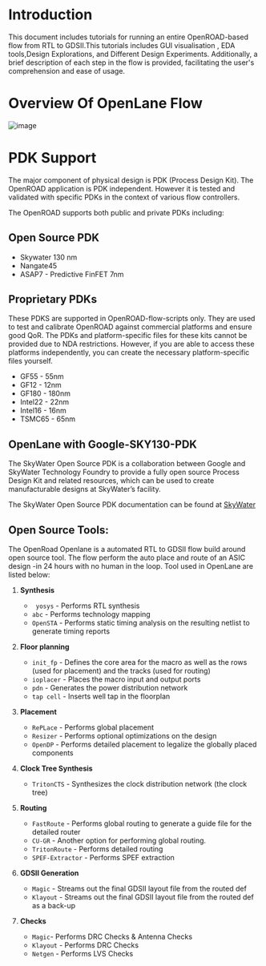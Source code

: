# Introduction

This document  includes tutorials for running an entire OpenROAD-based flow from RTL to GDSII.This tutorials  includes  GUI visualisation , EDA tools,Design Explorations, and  Different Design Experiments. Additionally, a brief description of each step in the flow is provided, facilitating the user's comprehension and ease of usage.


# Overview Of OpenLane Flow
![image](https://user-images.githubusercontent.com/81620928/176864059-abbe30c5-034e-419a-9a4e-da068d1d1a12.png)

# PDK Support

The major component of physical design is PDK (Process Design Kit). The OpenROAD application is PDK independent. However it is tested and validated with specific PDKs in the context of various flow controllers.

The OpenROAD supports both public and private PDKs including:

## Open Source PDK
- Skywater 130 nm
- Nangate45 
- ASAP7 - Predictive FinFET 7nm

## Proprietary PDKs

These PDKS are supported in OpenROAD-flow-scripts only. They are used to test and calibrate OpenROAD against commercial platforms and ensure good QoR. The PDKs and platform-specific files for these kits cannot be provided due to NDA restrictions. However, if you are able to access these platforms independently, you can create the necessary platform-specific files yourself.
- GF55 - 55nm
- GF12 - 12nm
- GF180 - 180nm
- Intel22 - 22nm
- Intel16 - 16nm
- TSMC65 - 65nm

## OpenLane with Google-SKY130-PDK

The SkyWater Open Source PDK is a collaboration between Google and SkyWater Technology Foundry to provide a fully open source Process Design Kit and related resources, which can be used to create manufacturable designs at SkyWater’s facility.

The SkyWater Open Source PDK documentation can be found at [SkyWater](https://skywater-pdk.rtfd.io)

## Open Source Tools:
The OpenRoad Openlane is a automated RTL to GDSII flow build around open source tool. The flow perform the auto place and route of an ASIC design -in 24 hours with no human in the loop.  Tool used in OpenLane are listed below:

1. **Synthesis**
   - ` yosys` - Performs RTL synthesis
   - `abc` - Performs technology mapping
   - `OpenSTA` - Performs static timing analysis on the resulting netlist to generate timing reports
   
2. **Floor planning**
   - `init_fp` - Defines the core area for the macro as well as the rows (used for placement) and the tracks (used for routing)
   - `ioplacer` - Places the macro input and output ports
   - `pdn` - Generates the power distribution network
   - `tap cell` - Inserts well tap in the floorplan
   
3. **Placement**
   - `RePLace` - Performs global placement
   - `Resizer` - Performs optional optimizations on the design
   - `OpenDP` - Performs detailed placement to legalize the globally placed components
4. **Clock Tree Synthesis**
   - `TritonCTS` - Synthesizes the clock distribution network (the clock tree)
5. **Routing**
   - `FastRoute` - Performs global routing to generate a guide file for the detailed router
   - `CU-GR` - Another option for performing global routing.
   - `TritonRoute` - Performs detailed routing
   - `SPEF-Extractor` - Performs SPEF extraction

6. **GDSII Generation**
   - `Magic` - Streams out the final GDSII layout file from the routed def
   - `Klayout` - Streams out the final GDSII layout file from the routed def as a back-up
7. **Checks**
   - `Magic`- Performs DRC Checks & Antenna Checks
   - `Klayout` - Performs DRC Checks
   - `Netgen` - Performs LVS Checks 





















